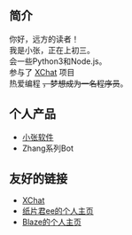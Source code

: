 ## 简介
你好，远方的读者！  
我是小张，正在上初三。  
会一些Python3和Node.js。  
参与了 [XChat](https://xq.kzw.ink/) 项目  
热爱编程 ~~，梦想成为一名程序员~~。  

## 个人产品  
- [小张软件](https://zhangsoft.cf/)  
- Zhang系列Bot  

## 友好的链接  
- [XChat](https://xq.kzw.ink/)  
- [纸片君ee的个人主页](https://paperee.tk/)  
- [Blaze的个人主页](https://blaze.sqj.repl.co/)  
